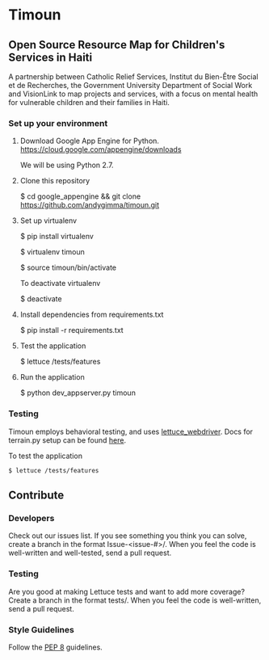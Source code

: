 Timoun
======

## Open Source Resource Map for Children's Services in Haiti

A partnership between Catholic Relief Services, Institut du Bien-Être Social et de Recherches, the Government University Department of Social Work and VisionLink to map projects and services, with a focus on mental health for vulnerable children and their families in Haiti.

### Set up your environment
1. Download Google App Engine for Python. https://cloud.google.com/appengine/downloads

    We will be using Python 2.7.

2. Clone this repository

    $ cd google_appengine && git clone https://github.com/andygimma/timoun.git
    
3. Set up virtualenv

    $ pip install virtualenv

    $ virtualenv timoun

    $ source timoun/bin/activate
    
    To deactivate virtualenv
    
    $ deactivate
    
4. Install dependencies from requirements.txt

    $ pip install -r requirements.txt
    
5. Test the application

    $ lettuce /tests/features

6. Run the application

    $ python dev_appserver.py timoun
    
    

### Testing
Timoun employs behavioral testing, and uses [lettuce_webdriver](https://pypi.python.org/pypi/lettuce_webdriver). Docs for terrain.py setup can be found [here](http://lettuce.it/reference/terrain.html).

To test the application

    $ lettuce /tests/features
    
## Contribute

### Developers

Check out our issues list. If you see something you think you can solve, create a branch in the format Issue-<issue-#>/<description>. When you feel the code is well-written and well-tested, send a pull request.

### Testing

Are you good at making Lettuce tests and want to add more coverage? Create a branch in the format tests/<description>. When you feel the code is well-written, send a pull request.

### Style Guidelines

Follow the [PEP 8](https://www.python.org/dev/peps/pep-0008/) guidelines.